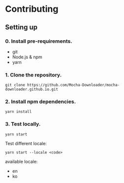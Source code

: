 # Contributing

## Setting up

### 0. Install pre-requirements.

- git
- Node.js & npm
- yarn

### 1. Clone the repository.

```
git clone https://github.com/Mocha-Downloader/mocha-downloader.github.io.git
```

### 2. Install npm dependencies.

```
yarn install
```

### 3. Test locally.

```
yarn start
```

Test different locale:

```
yarn start --locale <code>
```

available locale:

- en
- ko
